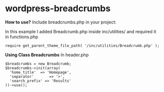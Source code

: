 # wordpress-breadcrumbs

**How to use?**
Include breadcrumbs.php in your project:

In this example I added Breadcrumb.php inside inc/utilities/ and required it in functions.php
```
require get_parent_theme_file_path( '/inc/utilities/Breadcrumb.php' );
```

**Using Class Breadcrumbs**
In header.php
```
$breadcrumbs = new Breadcrumb;
$breadcrumbs->init(array(
  'home_title' 	=> 'Homepage',
  'separator'	 	=> '>',
  'search_prefix' => 'Results'
))->use();
```

